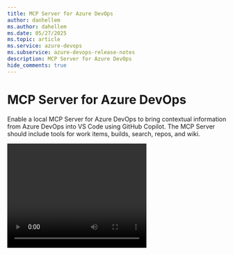```yaml
---
title: MCP Server for Azure DevOps
author: danhellem
ms.author: dahellem
ms.date: 05/27/2025
ms.topic: article
ms.service: azure-devops
ms.subservice: azure-devops-release-notes
description: MCP Server for Azure DevOps
hide_comments: true
---
```


# MCP Server for Azure DevOps

Enable a local MCP Server for Azure DevOps to bring contextual information from Azure DevOps into VS Code using GitHub Copilot. The MCP Server should include tools for work items, builds, search, repos, and wiki.

<video width="320" height="240" controls>
    <source src="media/mcp-demo-create-iterations.mp4" type="video/mp4">
</video>